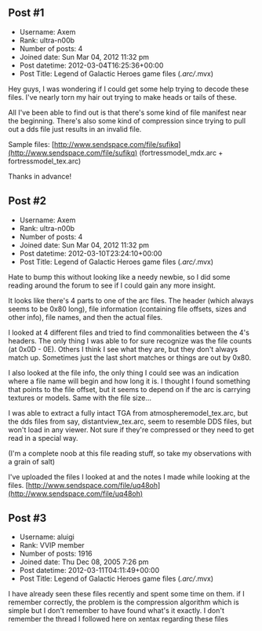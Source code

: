 ## Post #1
- Username: Axem
- Rank: ultra-n00b
- Number of posts: 4
- Joined date: Sun Mar 04, 2012 11:32 pm
- Post datetime: 2012-03-04T16:25:36+00:00
- Post Title: Legend of Galactic Heroes game files (*.arc/*.mvx)

Hey guys, I was wondering if I could get some help trying to decode these files. I've nearly torn my hair out trying to make heads or tails of these.

All I've been able to find out is that there's some kind of file manifest near the beginning. There's also some kind of compression since trying to pull out a dds file just results in an invalid file.

Sample files:
[http://www.sendspace.com/file/sufikq](http://www.sendspace.com/file/sufikq) (fortressmodel_mdx.arc + fortressmodel_tex.arc)

Thanks in advance!
## Post #2
- Username: Axem
- Rank: ultra-n00b
- Number of posts: 4
- Joined date: Sun Mar 04, 2012 11:32 pm
- Post datetime: 2012-03-10T23:24:10+00:00
- Post Title: Legend of Galactic Heroes game files (*.arc/*.mvx)

Hate to bump this without looking like a needy newbie, so I did some reading around the forum to see if I could gain any more insight.

It looks like there's 4 parts to one of the arc files. The header (which always seems to be 0x80 long), file information (containing file offsets, sizes and other info), file names, and then the actual files.

I looked at 4 different files and tried to find commonalities between the 4's headers. The only thing I was able to for sure recognize was the file counts (at 0x0D - 0E). Others I think I see what they are, but they don't always match up. Sometimes just the last short matches or things are out by 0x80.

I also looked at the file info, the only thing I could see was an indication where a file name will begin and how long it is. I thought I found something that points to the file offset, but it seems to depend on if the arc is carrying textures or models. Same with the file size...

I was able to extract a fully intact TGA from atmospheremodel_tex.arc, but the dds files from say, distantview_tex.arc, seem to resemble DDS files, but won't load in any viewer. Not sure if they're compressed or they need to get read in a special way.

(I'm a complete noob at this file reading stuff, so take my observations with a grain of salt)

I've uploaded the files I looked at and the notes I made while looking at the files. 
[http://www.sendspace.com/file/uq48oh](http://www.sendspace.com/file/uq48oh)
## Post #3
- Username: aluigi
- Rank: VVIP member
- Number of posts: 1916
- Joined date: Thu Dec 08, 2005 7:26 pm
- Post datetime: 2012-03-11T04:11:49+00:00
- Post Title: Legend of Galactic Heroes game files (*.arc/*.mvx)

I have already seen these files recently and spent some time on them.
if I remember correctly, the problem is the compression algorithm which is simple but I don't remember to have found what's it exactly.
I don't remember the thread I followed here on xentax regarding these files
